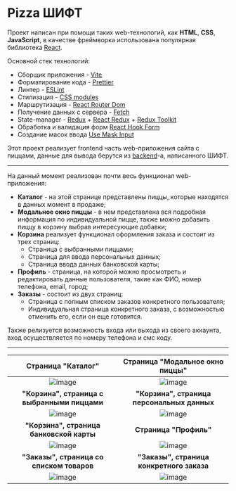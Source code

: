 # Pizza ШИФТ
Проект написан при помощи таких web-технологий, как **HTML**, **CSS**, **JavaScript**, в качестве фреймворка использована популярная библиотека [React](https://react.dev/). 

Основной стек технологий:
* Сборщик приложения - [Vite](https://vitejs.dev/)
* Форматирование кода - [Prettier](https://prettier.io/)
* Линтер - [ESLint](https://eslint.org/)
* Стилизация - [CSS modules](https://create-react-app.dev/docs/adding-a-css-modules-stylesheet/)
* Маршрутизация - [React Router Dom](https://reactrouter.com/en/main)
* Получение данных с сервера - [Fetch](https://learn.javascript.ru/fetch)
* State-manager - [Redux](https://redux.js.org/) + [React Redux](https://react-redux.js.org/) + [Redux Toolkit](https://redux-toolkit.js.org/)
* Обработка и валидация форм [React Hook Form](https://react-hook-form.com/)
* Создание масок ввода [Use Mask Input](https://www.npmjs.com/package/use-mask-input)

Этот проект реализует frontend часть web-приложения сайта с пиццами, данные для вывода берутся из [backend](https://shift-backend.onrender.com/api#/)-а, написанного ШИФТ.

___
На данный момент реализован почти весь функционал web-приложения:
* **Каталог** - на этой странице представлены пиццы, которые находятся в данных момент в продаже;
* **Модальное окно пиццы** - в нем представлена вся подробная информация по индивидуальной пицце, также можно добавить пиццу в корзину выбрав интересующие добавки;
* **Корзина** реализует функционал оформления заказа и состоит из трех страниц:
  * Страница с выбранными пиццами;
  * Страница для ввода персональных данных;
  * Страница ввода данных банковской карты;
* **Профиль** - страница, на которой можно просмотреть и редактировать данные пользователя, такие как ФИО, номер телефона, email, город;
* **Заказы** - состоит из двух страниц:
  * Страница с полным списком заказов конкретного пользователя;
  * Индивидуальная страница конкретного заказа, с возможностью отменить его, если он еще готовится.

Также релизуется возможность входа или выхода из своего аккаунта, вход осуществляется по номеру телефона и смс коду.
___
|Страница "Каталог"|Страница "Модальное окно пиццы"|
|:--------------:|:--------------:|
|![image](https://github.com/user-attachments/assets/ffe6290f-e0b4-44b5-b82f-89fe397a3198)|![image](https://github.com/user-attachments/assets/f01ecbe8-3a62-4d9b-9c22-ca5c49e02831)|
|**"Корзина", страница с выбранными пиццами**|**"Корзина", страница персональных данных**|
|![image](https://github.com/user-attachments/assets/e46a4a5b-2624-4ad8-9701-9617e4327a4c)|![image](https://github.com/user-attachments/assets/84bc042c-a865-4f06-bbed-7ae8aa000e97)|
|**"Корзина", страница банковской карты**|**Страница "Профиль"**|
|![image](https://github.com/user-attachments/assets/4d5efe5a-6bca-44fd-a65b-559137e0d8d7)|![image](https://github.com/user-attachments/assets/794a084e-4a79-4e98-a676-3bf41ae0b699)|
|**"Заказы", страница со списком товаров**|**"Заказы", страница конкретного заказа**|
|![image](https://github.com/user-attachments/assets/af0409c8-d96b-4547-8713-a9d6b9bcff18)|![image](https://github.com/user-attachments/assets/1f1dda4e-3569-4cc8-8154-45b389fb0b21)|
